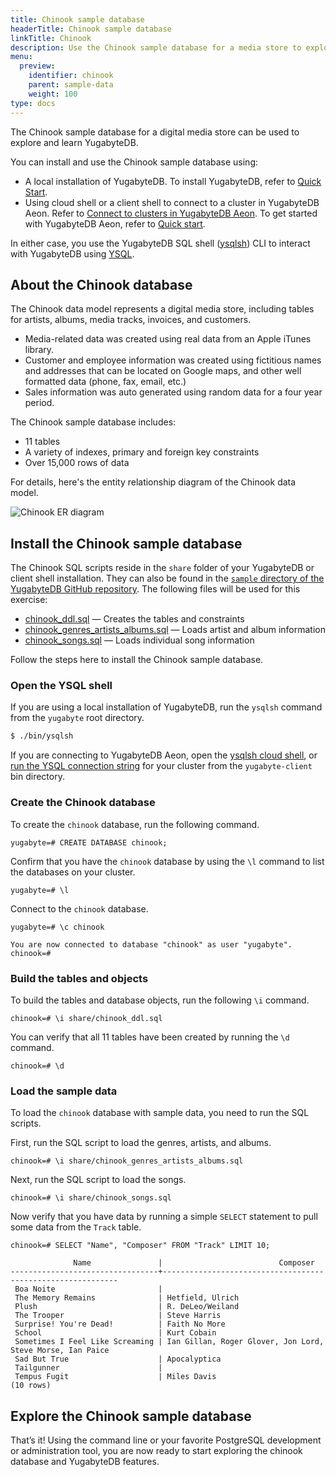 ```yaml
---
title: Chinook sample database
headerTitle: Chinook sample database
linkTitle: Chinook
description: Use the Chinook sample database for a media store to explore and learn YugabyteDB.
menu:
  preview:
    identifier: chinook
    parent: sample-data
    weight: 100
type: docs
---
```


The Chinook sample database for a digital media store can be used to explore and learn YugabyteDB.

You can install and use the Chinook sample database using:

- A local installation of YugabyteDB. To install YugabyteDB, refer to [Quick Start](../../quick-start/).
- Using cloud shell or a client shell to connect to a cluster in YugabyteDB Aeon. Refer to [Connect to clusters in YugabyteDB Aeon](../../yugabyte-cloud/cloud-connect/). To get started with YugabyteDB Aeon, refer to [Quick start](../../yugabyte-cloud/cloud-quickstart/).

In either case, you use the YugabyteDB SQL shell ([ysqlsh](../../api/ysqlsh/)) CLI to interact with YugabyteDB using [YSQL](../../api/ysql/).

## About the Chinook database

The Chinook data model represents a digital media store, including tables for artists, albums, media tracks, invoices, and customers.

- Media-related data was created using real data from an Apple iTunes library.
- Customer and employee information was created using fictitious names and addresses that can be located on Google maps, and other well formatted data (phone, fax, email, etc.)
- Sales information was auto generated using random data for a four year period.

The Chinook sample database includes:

- 11 tables
- A variety of indexes, primary and foreign key constraints
- Over 15,000 rows of data

For details, here's the entity relationship diagram of the Chinook data model.

![Chinook ER diagram](/images/sample-data/chinook/chinook-er-diagram.png)

## Install the Chinook sample database

The Chinook SQL scripts reside in the `share` folder of your YugabyteDB or client shell installation. They can also be found in the [`sample` directory of the YugabyteDB GitHub repository](https://github.com/yugabyte/yugabyte-db/tree/master/sample). The following files will be used for this exercise:

- [chinook_ddl.sql](https://raw.githubusercontent.com/yugabyte/yugabyte-db/master/sample/chinook_ddl.sql) — Creates the tables and constraints
- [chinook_genres_artists_albums.sql](https://raw.githubusercontent.com/yugabyte/yugabyte-db/master/sample/chinook_genres_artists_albums.sql) — Loads artist and album information
- [chinook_songs.sql](https://raw.githubusercontent.com/yugabyte/yugabyte-db/master/sample/chinook_songs.sql) — Loads individual song information

Follow the steps here to install the Chinook sample database.

### Open the YSQL shell

If you are using a local installation of YugabyteDB, run the `ysqlsh` command from the `yugabyte` root directory.

```sh
$ ./bin/ysqlsh
```

If you are connecting to YugabyteDB Aeon, open the [ysqlsh cloud shell](../../yugabyte-cloud/cloud-connect/connect-cloud-shell/), or [run the YSQL connection string](../../yugabyte-cloud/cloud-connect/connect-client-shell/#ysqlsh) for your cluster from the `yugabyte-client` bin directory.

### Create the Chinook database

To create the `chinook` database, run the following command.

```plpgsql
yugabyte=# CREATE DATABASE chinook;
```

Confirm that you have the `chinook` database by using the `\l` command to list the databases on your cluster.

```plpgsql
yugabyte=# \l
```

Connect to the `chinook` database.

```plpgsql
yugabyte=# \c chinook
```

```output
You are now connected to database "chinook" as user "yugabyte".
chinook=#
```

### Build the tables and objects

To build the tables and database objects, run the following `\i` command.

```plpgsql
chinook=# \i share/chinook_ddl.sql
```

You can verify that all 11 tables have been created by running the `\d` command.

```plpgsql
chinook=# \d
```

### Load the sample data

To load the `chinook` database with sample data, you need to run the SQL scripts.

First, run the SQL script to load the genres, artists, and albums.

```plpgsql
chinook=# \i share/chinook_genres_artists_albums.sql
```

Next, run the SQL script to load the songs.

```plpgsql
chinook=# \i share/chinook_songs.sql
```

Now verify that you have data by running a simple `SELECT` statement to pull some data from the `Track` table.

```plpgsql
chinook=# SELECT "Name", "Composer" FROM "Track" LIMIT 10;
```

```output
              Name               |                          Composer
---------------------------------+------------------------------------------------------------
 Boa Noite                       |
 The Memory Remains              | Hetfield, Ulrich
 Plush                           | R. DeLeo/Weiland
 The Trooper                     | Steve Harris
 Surprise! You're Dead!          | Faith No More
 School                          | Kurt Cobain
 Sometimes I Feel Like Screaming | Ian Gillan, Roger Glover, Jon Lord, Steve Morse, Ian Paice
 Sad But True                    | Apocalyptica
 Tailgunner                      |
 Tempus Fugit                    | Miles Davis
(10 rows)
```

## Explore the Chinook sample database

That’s it! Using the command line or your favorite PostgreSQL development or administration tool, you are now ready to start exploring the chinook database and YugabyteDB features.
